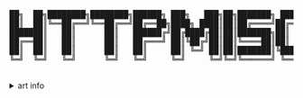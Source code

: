 <pre>

██╗  ██╗████████╗████████╗██████╗ ███╗   ███╗██╗███████╗ ██████╗
██║  ██║╚══██╔══╝╚══██╔══╝██╔══██╗████╗ ████║██║██╔════╝██╔════╝
███████║   ██║      ██║   ██████╔╝██╔████╔██║██║███████╗██║
██╔══██║   ██║      ██║   ██╔═══╝ ██║╚██╔╝██║██║╚════██║██║
██║  ██║   ██║      ██║   ██║     ██║ ╚═╝ ██║██║███████║╚██████╗
╚═╝  ╚═╝   ╚═╝      ╚═╝   ╚═╝     ╚═╝     ╚═╝╚═╝╚══════╝ ╚═════╝

</pre>
<details>
  <summary>art info </summary>
  http://www.patorjk.com/software/taag/#p=display&f=ANSI%20Shadow&t=text
</details>

